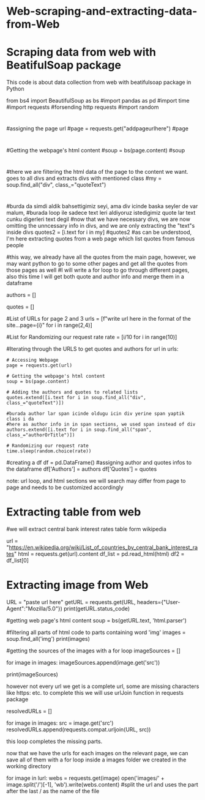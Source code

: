 # Web-scraping-and-extracting-data-from-Web

# Scraping data from web with BeatifulSoap package

This code is about data collection from web with beatifulsoap package in Python

from bs4 import BeautifulSoup as bs
#import pandas as pd
#import time
#import requests #forsending http requests
#import random
# 
#assigning the page url 
#page = requests.get("addpageurlhere")
#page
# 
#Getting the webpage's  html content
#soup = bs(page.content)
#soup
# 
#there we are filtering the html data of the page to the content we want. goes to all divs and extracts divs with mentioned class
#my = soup.find_all("div", class_="quoteText")
# 
#burda da simdi aldik bahsettigimiz seyi, ama div icinde baska seyler de var malum,
#burada loop ile sadece text leri aldiyoruz istedigimiz quote lar text cunku digerleri text degil
#now that we have necessary divs, we are now omitting the unncessary info in divs, and we are only extracting the "text"s inside divs
quotes2 = [i.text for i in my]
#quotes2
#as can be understood, I'm here extracting quotes from a web page which list quotes from famous people

#this way, we already have all the quotes from the main page, however, we may want python to go to some other pages and get all the quotes from those pages as well
#I will write a for loop to go through different pages, also this time I will get both quote and author info and merge them in a dataframe

authors = []

quotes = []

#List of URLs for page 2 and 3
urls = [f"write url here in the format of the site...page={i}" for i in range(2,4)]

#List for Randomizing our request rate
rate = [i/10 for i in range(10)]

#Iterating through the URLS to get quotes and authors
for url in urls:
        
    # Accessing Webpage
    page = requests.get(url)
    
    # Getting the webpage's html content
    soup = bs(page.content)

    # Adding the authors and quotes to related lists
    quotes.extend([i.text for i in soup.find_all("div", class_="quoteText")])
    
    #burada author lar span icinde oldugu icin div yerine span yaptik class i da
    #here as author info in in span sections, we used span instead of div
    authors.extend([i.text for i in soup.find_all("span", class_="authorOrTitle")])
    
    # Randomizing our request rate  
    time.sleep(random.choice(rate))
   

#creating a df
df = pd.DataFrame()
#assigning author and quotes infos to the dataframe
df['Authors'] = authors
df['Quotes'] = quotes

note: url loop, and html sections we will search may differ from page to page and needs to be customized accordingly

# Extracting table from web
#we will extract central bank interest rates table form wikipedia

url = "https://en.wikipedia.org/wiki/List_of_countries_by_central_bank_interest_rates"
html = requests.get(url).content
df_list = pd.read_html(html)
df2 = df_list[0]

# Extracting image from Web
URL = "paste url here"
getURL = requests.get(URL, headers={"User-Agent":"Mozilla/5.0"})
print(getURL.status_code)

#getting web page's html content
soup = bs(getURL.text, 'html.parser')
 
#filtering all parts of html code to parts containing word 'img'
images = soup.find_all('img')
print(images)

#getting the sources of the images with a for loop
imageSources = []
 
for image in images:
    imageSources.append(image.get('src'))
 
print(imageSources)

however not every url we get is a complete url, some are missing characters like https: etc. to complete this we will use urlJoin function in 
requests package

resolvedURLs = []

for image in images:
    src = image.get('src')
    resolvedURLs.append(requests.compat.urljoin(URL, src))
    
this loop completes the missing parts. 

now that we have the urls for each images on the relevant page, we can save all of them with a for loop inside a images folder we created in the working directory

for image in lurl:
    webs = requests.get(image)
    open('images/' + image.split('/')[-1], 'wb').write(webs.content)
    #split the url and uses the part after the last / as the name of the file
